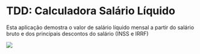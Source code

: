 # TDD: Calculadora Salário Líquido

Esta aplicação demostra o valor de salário líquido mensal a partir do salário bruto e dos principais descontos do salário (INSS e IRRF)

<img src="http://img.shields.io/static/v1?label=STATUS&message=EM%20DESENVOLVIMENTO&color=GREEN&style=for-the-badge"/>

